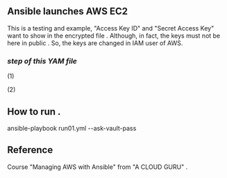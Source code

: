 ## Ansible launches AWS EC2

This is a testing and example,  "Access Key ID" and "Secret Access Key" want to show in the encrypted file . Although, in fact, the keys must not be here in public . So, the keys are changed in IAM user of AWS.

### *step of this YAM file*
(1)

(2)

## How to run .
ansible-playbook run01.yml --ask-vault-pass


## Reference
Course "Managing AWS with Ansible" from "A CLOUD GURU" .
